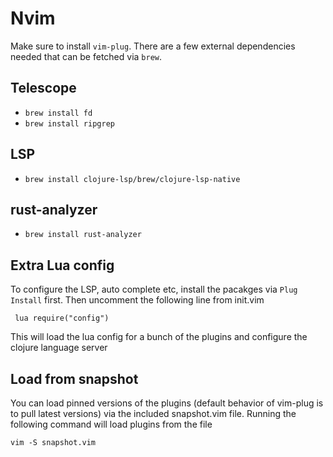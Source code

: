 # Nvim
Make sure to install `vim-plug`. There are a few external dependencies needed that can be fetched via `brew`.
## Telescope
* `brew install fd`
* `brew install ripgrep`
## LSP
* `brew install clojure-lsp/brew/clojure-lsp-native`
## rust-analyzer
* `brew install rust-analyzer`


## Extra Lua config
To configure the LSP, auto complete etc, install the pacakges via `Plug Install` first.
Then uncomment the following line from init.vim
```
 lua require("config")
```
This will load the lua config for a bunch of the plugins and configure the clojure language server

## Load from snapshot
You can load pinned versions of the plugins (default behavior of vim-plug is to pull latest versions) via the
included snapshot.vim file. Running the following command will load plugins from the file 
```
vim -S snapshot.vim
```
